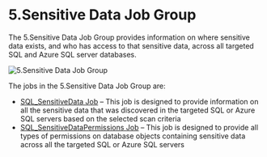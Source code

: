 # 5.Sensitive Data Job Group

The 5.Sensitive Data Job Group provides information on where sensitive data exists, and who has
access to that sensitive data, across all targeted SQL and Azure SQL server databases.

![5.Sensitive Data Job Group](/img/product_docs/accessanalyzer/12.0/solutions/databases/sql/sensitivedata/sqljobgroup46.webp)

The jobs in the 5.Sensitive Data Job Group are:

- [SQL_SensitiveData Job](/docs/accessanalyzer/12.0/solutions/databases/sql/sensitivedata/sql_sensitivedata.md) – This job is designed to provide information on all
  the sensitive data that was discovered in the targeted SQL or Azure SQL servers based on the
  selected scan criteria
- [SQL_SensitiveDataPermissions Job](/docs/accessanalyzer/12.0/solutions/databases/sql/sensitivedata/sql_sensitivedatapermissions.md) – This job is designed to
  provide all types of permissions on database objects containing sensitive data across all the
  targeted SQL or Azure SQL servers
